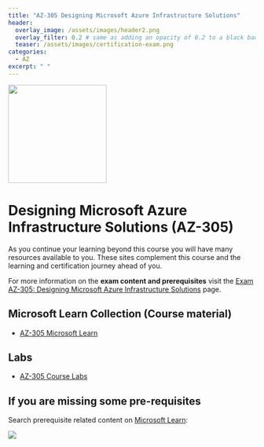 ```yaml
---
title: "AZ-305 Designing Microsoft Azure Infrastructure Solutions"
header:
  overlay_image: /assets/images/header2.png
  overlay_filter: 0.2 # same as adding an opacity of 0.2 to a black background
  teaser: /assets/images/certification-exam.png
categories:
  - AZ
excerpt: " "
---
```

<img src="../../assets/images/certification-exam.png" width="200" height="200">

# Designing Microsoft Azure Infrastructure Solutions (AZ-305)

As you continue your learning beyond this course you will have many resources available to you. These sites complement this course and the learning and certification journey ahead of you.

For more information on the **exam content and prerequisites** visit the [Exam AZ-305: Designing Microsoft Azure Infrastructure Solutions](https://learn.microsoft.com/en-us/certifications/exams/az-305) page.

## Microsoft Learn Collection (Course material)
- [AZ-305 Microsoft Learn](https://aka.ms/courseAZ-305)

## Labs
- [AZ-305 Course Labs](https://aka.ms/az305labs)

## If you are missing some pre-requisites
Search prerequisite related content on [Microsoft Learn](https://learn.microsoft.com/en-us/training/browse/):

<img src="../../assets/images/learn-search.png">
